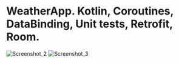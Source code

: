 # WeatherApp. Kotlin, Coroutines, DataBinding, Unit tests, Retrofit, Room.


![Screenshot_2](https://user-images.githubusercontent.com/18192354/167296102-708a053d-d027-4238-bc86-1a1136c5e503.png)
![Screenshot_3](https://user-images.githubusercontent.com/18192354/167296103-760ad0f7-dcd9-4eb5-ad7c-9c600ed3b508.png)

